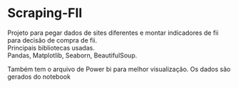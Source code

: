 # Scraping-FII
Projeto para pegar dados de sites diferentes e montar indicadores de fii para decisão de compra de fii. <br>
Principais bibliotecas usadas. <br>
Pandas, Matplotlib, Seaborn, BeautifulSoup.<br>

Também tem o arquivo de Power bi para melhor visualização. Os dados são gerados do notebook
